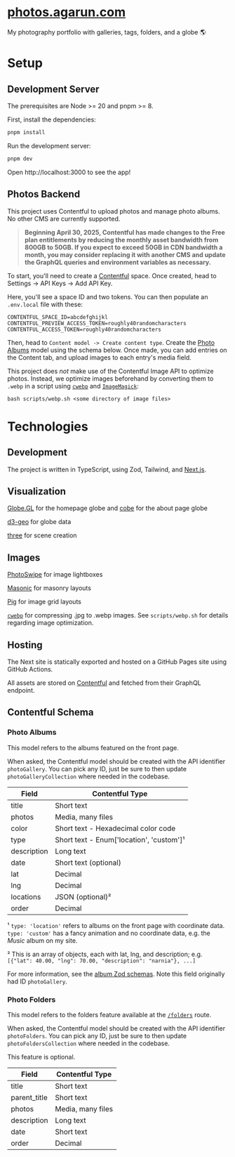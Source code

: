 # [photos.agarun.com](https://photos.agarun.com)

My photography portfolio with galleries, tags, folders, and a globe 🌎

# Setup

## Development Server

The prerequisites are Node >= 20 and pnpm >= 8.

First, install the dependencies:

```sh
pnpm install
```

Run the development server:

```sh
pnpm dev
```

Open http://localhost:3000 to see the app!

## Photos Backend

This project uses Contentful to upload photos and manage photo albums. No other CMS are currently supported.

> **Beginning April 30, 2025, Contentful has made changes to the Free plan entitlements by reducing the monthly asset bandwidth from 800GB to 50GB. If you expect to exceed 50GB in CDN bandwidth a month, you may consider replacing it with another CMS and update the GraphQL queries and environment variables as necessary.**

To start, you'll need to create a [Contentful](https://app.contentful.com/) space. Once created, head to Settings -> API Keys -> Add API Key.

Here, you'll see a space ID and two tokens. You can then populate an `.env.local` file with these:

```
CONTENTFUL_SPACE_ID=abcdefghijkl
CONTENTFUL_PREVIEW_ACCESS_TOKEN=roughly40randomcharacters
CONTENTFUL_ACCESS_TOKEN=roughly40randomcharacters
```

Then, head to `Content model -> Create content type`. Create the [Photo Albums](#photo-albums) model using the schema below. Once made, you can add entries on the Content tab, and upload images to each entry's media field.

This project does _not_ make use of the Contentful Image API to optimize photos. Instead, we optimize images beforehand by converting them to `.webp` in a script using [`cwebp`](https://developers.google.com/speed/webp/download) and [`ImageMagick`](https://formulae.brew.sh/formula/imagemagick):

```
bash scripts/webp.sh <some directory of image files>
```

# Technologies

## Development

The project is written in TypeScript, using Zod, Tailwind, and [Next.js](https://nextjs.org/).

## Visualization

[Globe.GL](https://github.com/vasturiano/globe.gl) for the homepage globe and [cobe](https://github.com/shuding/cobe) for the about page globe

[d3-geo](https://threejs.org/) for globe data

[three](https://threejs.org/) for scene creation

## Images

[PhotoSwipe](https://photoswipe.com/) for image lightboxes

[Masonic](https://github.com/jaredLunde/masonic) for masonry layouts

[Pig](https://github.com/schlosser/pig.js/) for image grid layouts

[`cwebp`](https://developers.google.com/speed/webp/docs/cwebp) for compressing .jpg to .webp images. See `scripts/webp.sh` for details regarding image optimization.

## Hosting

The Next site is statically exported and hosted on a GitHub Pages site using GitHub Actions.

All assets are stored on [Contentful](https://www.contentful.com/) and fetched from their GraphQL endpoint.

## Contentful Schema

### Photo Albums

This model refers to the albums featured on the front page.

When asked, the Contentful model should be created with the API identifier `photoGallery`. You can pick any ID, just be sure to then update `photoGalleryCollection` where needed in the codebase.

| Field       | Contentful Type                          |
| ----------- | ---------------------------------------- |
| title       | Short text                               |
| photos      | Media, many files                        |
| color       | Short text - Hexadecimal color code      |
| type        | Short text - Enum['location', 'custom']¹ |
| description | Long text                                |
| date        | Short text (optional)                    |
| lat         | Decimal                                  |
| lng         | Decimal                                  |
| locations   | JSON (optional)²                         |
| order       | Decimal                                  |

¹ `type: 'location'` refers to albums on the front page with coordinate data. `type: 'custom'` has a fancy animation and no coordinate data, e.g. the _Music_ album on my site.

² This is an array of objects, each with lat, lng, and description; e.g. `[{"lat": 40.00, "lng": 70.00, "description": "narnia"}, ...]`

For more information, see the [album Zod schemas](https://github.com/agarun/photos/blob/main/src/types/albums.ts#L14). Note this field originally had ID `photoGallery`.

### Photo Folders

This model refers to the folders feature available at the [`/folders`](https://photos.agarun.com/folders) route.

When asked, the Contentful model should be created with the API identifier `photoFolders`. You can pick any ID, just be sure to then update `photoFoldersCollection` where needed in the codebase.

This feature is optional.

| Field        | Contentful Type   |
| ------------ | ----------------- |
| title        | Short text        |
| parent_title | Short text        |
| photos       | Media, many files |
| description  | Long text         |
| date         | Short text        |
| order        | Decimal           |
